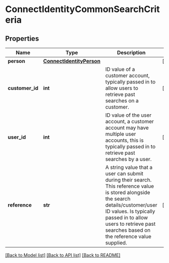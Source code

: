 # ConnectIdentityCommonSearchCriteria

## Properties
Name | Type | Description | Notes
------------ | ------------- | ------------- | -------------
**person** | [**ConnectIdentityPerson**](ConnectIdentityPerson.md) |  | [optional] 
**customer_id** | **int** | ID value of a customer account, typically passed in to allow users to retrieve past searches on a customer. | [optional] 
**user_id** | **int** | ID value of the user account, a customer account may have multiple user accounts, this is typically passed in to retrieve past searches by a user. | [optional] 
**reference** | **str** | A string value that a user can submit during their search. This reference value is stored alongside the search details/customer/user ID values. Is typically passed in to allow users to retrieve past searches based on the reference value supplied. | [optional] 

[[Back to Model list]](../README.md#documentation-for-models) [[Back to API list]](../README.md#documentation-for-api-endpoints) [[Back to README]](../README.md)

